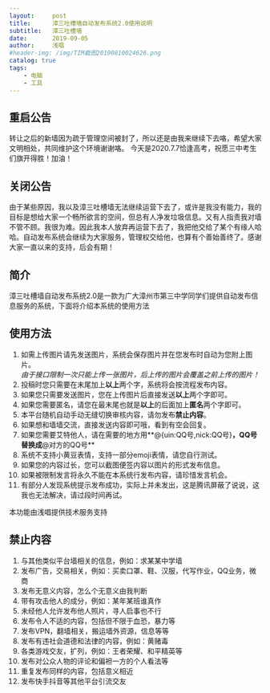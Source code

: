 ```yaml
---
layout:     post
title:      漳三吐槽墙自动发布系统2.0使用说明
subtitle:   漳三吐槽墙
date:       2019-09-05
author:     浅唱
#header-img: /img/TIM截图20190810024626.png
catalog: true
tags:
    - 电脑
    - 工具
---
```

## 重启公告
转让之后的新墙因为疏于管理空间被封了，所以还是由我来继续下去咯，希望大家文明相处，共同维护这个环境谢谢咯。
今天是2020.7.7恰逢高考，祝愿三中考生们旗开得胜！加油！

## 关闭公告
由于某些原因，我以及漳三吐槽墙无法继续运营下去了，或许是我没有能力，我的目标是想给大家一个畅所欲言的空间，但总有人净发垃圾信息。又有人指责我对墙不管不顾。我很为难。因此我本人放弃再运营下去了，我把他交给了某个有缘人哈哈。自动发布系统会继续为大家服务，管理权交给他，也算有个善始善终了。感谢大家一直以来的支持，后会有期！

## 简介
漳三吐槽墙自动发布系统2.0是一款为广大漳州市第三中学同学们提供自动发布信息服务的系统，下面将介绍本系统的使用方法

## 使用方法
1. 如需上传图片请先发送图片，系统会保存图片并在您发布时自动为您附上图片。    
*由于接口限制一次只能上传一张图片，后上传的图片会覆盖之前上传的图片！*  
2. 投稿时您只需要在末尾加上**以上**两个字，系统将会按流程发布内容。
3. 如果您只需要发送图片，您在上传图片后直接发送**以上**两个字即可。
3. 如果您需要匿名，请您在最末尾也就是**以上**的后面加上**匿名**两个字即可。
4. 本平台随机自动手动无缝切换审核内容，请勿发布**禁止内容**。
5. 如果想和墙墙交流，直接发送内容即可哦，看到有空会回复。    
5. 如果您需要艾特他人，请在需要的地方用**@{uin:QQ号,nick:QQ号}**，QQ号替换成**@对方的QQ号**        
6. 系统不支持小黄豆表情，支持一部分emoji表情，请您自行测试。    
7. 如果您的内容过长，您可以截图便签内容以图片的形式发布信息。
8. 如果被限制发言将永久不能在本系统行发布内容，请珍惜发言机会。
9. 有部分人发现系统提示发布成功，实际上并未发出，这是腾讯屏蔽了说说，这我也无法解决，请过段时间再试。      
    
本功能由浅唱提供技术服务支持    

## 禁止内容
1. 与其他类似平台墙相关的信息，例如：求某某中学墙
2. 发布广告，交易相关，例如：买卖口罩、鞋、汉服，代写作业，QQ业务，微商
3. 发布无意义内容，怎么个无意义由我判断
4. 带有攻击他人的成分，例如：某年某班谁真作
5. 未经他人允许发布他人照片，寻人启事也不行
6. 发布令人不适的内容，包括但不限于血恐，暴力等
7. 发布VPN，翻墙相关，搬运墙外资源，信息等等
8. 发布有违社会道德和法律的内容，例如：黄赌毒
9. 各类游戏交友，扩列，例如：王者荣耀、和平精英等
10. 发布对公众人物的评论和偏袒一方的个人看法等
11. 重复发布同样的内容，包括意义相近
12. 发布快手抖音等其他平台引流交友

